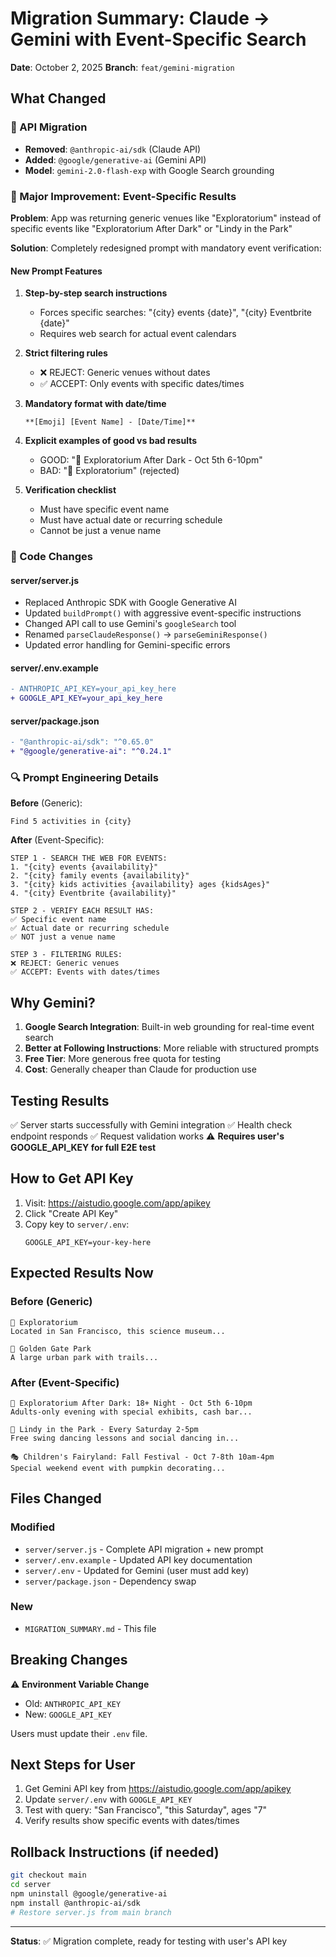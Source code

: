 # Migration Summary: Claude → Gemini with Event-Specific Search

**Date**: October 2, 2025
**Branch**: `feat/gemini-migration`

## What Changed

### 🔄 API Migration
- **Removed**: `@anthropic-ai/sdk` (Claude API)
- **Added**: `@google/generative-ai` (Gemini API)
- **Model**: `gemini-2.0-flash-exp` with Google Search grounding

### 🎯 Major Improvement: Event-Specific Results
**Problem**: App was returning generic venues like "Exploratorium" instead of specific events like "Exploratorium After Dark" or "Lindy in the Park"

**Solution**: Completely redesigned prompt with mandatory event verification:

#### New Prompt Features
1. **Step-by-step search instructions**
   - Forces specific searches: "{city} events {date}", "{city} Eventbrite {date}"
   - Requires web search for actual event calendars

2. **Strict filtering rules**
   - ❌ REJECT: Generic venues without dates
   - ✅ ACCEPT: Only events with specific dates/times

3. **Mandatory format with date/time**
   ```
   **[Emoji] [Event Name] - [Date/Time]**
   ```

4. **Explicit examples of good vs bad results**
   - GOOD: "🎨 Exploratorium After Dark - Oct 5th 6-10pm"
   - BAD: "🎨 Exploratorium" (rejected)

5. **Verification checklist**
   - Must have specific event name
   - Must have actual date or recurring schedule
   - Cannot be just a venue name

### 📝 Code Changes

#### server/server.js
- Replaced Anthropic SDK with Google Generative AI
- Updated `buildPrompt()` with aggressive event-specific instructions
- Changed API call to use Gemini's `googleSearch` tool
- Renamed `parseClaudeResponse()` → `parseGeminiResponse()`
- Updated error handling for Gemini-specific errors

#### server/.env.example
```diff
- ANTHROPIC_API_KEY=your_api_key_here
+ GOOGLE_API_KEY=your_api_key_here
```

#### server/package.json
```diff
- "@anthropic-ai/sdk": "^0.65.0"
+ "@google/generative-ai": "^0.24.1"
```

### 🔍 Prompt Engineering Details

**Before** (Generic):
```
Find 5 activities in {city}
```

**After** (Event-Specific):
```
STEP 1 - SEARCH THE WEB FOR EVENTS:
1. "{city} events {availability}"
2. "{city} family events {availability}"
3. "{city} kids activities {availability} ages {kidsAges}"
4. "{city} Eventbrite {availability}"

STEP 2 - VERIFY EACH RESULT HAS:
✅ Specific event name
✅ Actual date or recurring schedule
✅ NOT just a venue name

STEP 3 - FILTERING RULES:
❌ REJECT: Generic venues
✅ ACCEPT: Events with dates/times
```

## Why Gemini?

1. **Google Search Integration**: Built-in web grounding for real-time event search
2. **Better at Following Instructions**: More reliable with structured prompts
3. **Free Tier**: More generous free quota for testing
4. **Cost**: Generally cheaper than Claude for production use

## Testing Results

✅ Server starts successfully with Gemini integration
✅ Health check endpoint responds
✅ Request validation works
⚠️ **Requires user's GOOGLE_API_KEY for full E2E test**

## How to Get API Key

1. Visit: https://aistudio.google.com/app/apikey
2. Click "Create API Key"
3. Copy key to `server/.env`:
   ```
   GOOGLE_API_KEY=your-key-here
   ```

## Expected Results Now

### Before (Generic)
```
🎨 Exploratorium
Located in San Francisco, this science museum...

🌳 Golden Gate Park
A large urban park with trails...
```

### After (Event-Specific)
```
🎨 Exploratorium After Dark: 18+ Night - Oct 5th 6-10pm
Adults-only evening with special exhibits, cash bar...

💃 Lindy in the Park - Every Saturday 2-5pm
Free swing dancing lessons and social dancing in...

🎭 Children's Fairyland: Fall Festival - Oct 7-8th 10am-4pm
Special weekend event with pumpkin decorating...
```

## Files Changed

### Modified
- `server/server.js` - Complete API migration + new prompt
- `server/.env.example` - Updated API key documentation
- `server/.env` - Updated for Gemini (user must add key)
- `server/package.json` - Dependency swap

### New
- `MIGRATION_SUMMARY.md` - This file

## Breaking Changes

⚠️ **Environment Variable Change**
- Old: `ANTHROPIC_API_KEY`
- New: `GOOGLE_API_KEY`

Users must update their `.env` file.

## Next Steps for User

1. Get Gemini API key from https://aistudio.google.com/app/apikey
2. Update `server/.env` with `GOOGLE_API_KEY`
3. Test with query: "San Francisco", "this Saturday", ages "7"
4. Verify results show specific events with dates/times

## Rollback Instructions (if needed)

```bash
git checkout main
cd server
npm uninstall @google/generative-ai
npm install @anthropic-ai/sdk
# Restore server.js from main branch
```

---

**Status**: ✅ Migration complete, ready for testing with user's API key
